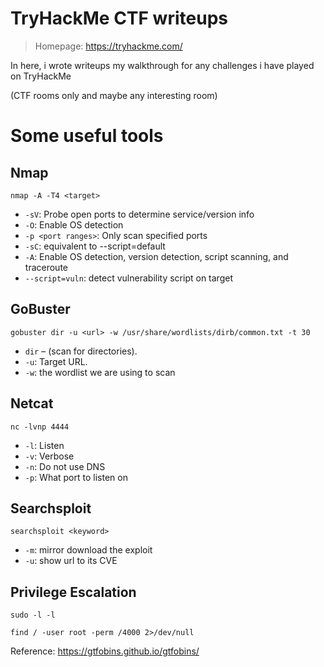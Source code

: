 # TryHackMe CTF writeups

> Homepage: https://tryhackme.com/

In here, i wrote writeups my walkthrough for any challenges i have played on TryHackMe

(CTF rooms only and maybe any interesting room)

# Some useful tools

## Nmap

```
nmap -A -T4 <target>
```

+ `-sV`: Probe open ports to determine service/version info
+ `-O`: Enable OS detection
+ `-p <port ranges>`: Only scan specified ports
+ `-sC`: equivalent to --script=default
+ `-A`: Enable OS detection, version detection, script scanning, and traceroute
+ `--script=vuln`: detect vulnerability script on target

## GoBuster

```
gobuster dir -u <url> -w /usr/share/wordlists/dirb/common.txt -t 30
```

+ `dir` – (scan for directories).
+ `-u`: Target URL.
+ `-w`: the wordlist we are using to scan

## Netcat

```
nc -lvnp 4444
```

+ `-l`: Listen
+ `-v`: Verbose
+ `-n`: Do not use DNS
+ `-p`: What port to listen on

## Searchsploit

```
searchsploit <keyword>
```

+ `-m`: mirror download the exploit
+ `-u`: show url to its CVE

## Privilege Escalation

```
sudo -l -l
```

```
find / -user root -perm /4000 2>/dev/null
```

Reference: https://gtfobins.github.io/gtfobins/











